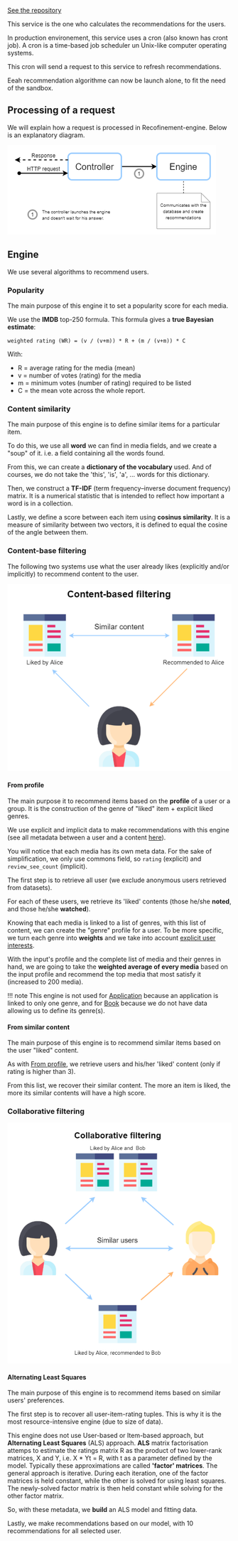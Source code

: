 [See the repository](https://github.com/RomainCtl/RecoFinement-engine)

This service is the one who calculates the recommendations for the users.

In production environement, this service uses a cron (also known has cront job). A cron is a time-based job scheduler un Unix-like computer operating systems.

This cron will send a request to this service to refresh recommendations.

Eeah recommendation algorithme can now be launch alone, to fit the need of the sandbox. 


## Processing of a request

We will explain how a request is processed in Recofinement-engine. Below is an explanatory diagram.

![Engine processing a request](../../assets/images/engine_processing_a_request.png)


## Engine

We use several algorithms to recommend users.

### Popularity

The main purpose of this engine it to set a popularity score for each media.

We use the __IMDB__ top-250 formula. This formula gives a __true Bayesian estimate__:
```
weighted rating (WR) = (v / (v+m)) * R + (m / (v+m)) * C
```
With:

* R = average rating for the media (mean)
* v = number of votes (rating) for the media
* m = minimum votes (number of rating) required to be listed
* C = the mean vote across the whole report.

### Content similarity

The main purpose of this engine is to define similar items for a particular item.

To do this, we use all __word__ we can find in media fields, and we create a "soup" of it. i.e. a field containing all the words found.

From this, we can create a __dictionary of the vocabulary__ used. And of courses, we do not take the 'this', 'is', 'a', ... words for this dictionary.

Then, we construct a __TF-IDF__ (term frequency–inverse document frequency) matrix. It is a numerical statistic that is intended to reflect how important a word is in a collection.

Lastly, we define a score between each item using __cosinus similarity__. It is a measure of similarity between two vectors, it is defined to equal the cosine of the angle between them.

### Content-base filtering

The following two systems use what the user already likes (explicitly and/or implicitly) to recommend content to the user.

![Content-base filtering](../../assets/images/content_based_filtering.png)

#### From profile

The main purpose it to recommend items based on the __profile__ of a user or a group. It is the construction of the genre of "liked" item + explicit liked genres.

We use explicit and implicit data to make recommendations with this engine (see all metadata between a user and a content [here](../../database/#user-content-realtionship)).

You will notice that each media has its own meta data. For the sake of simplification, we only use commons field, so `rating` (explicit) and `review_see_count` (implicit).

The first step is to retrieve all user (we exclude anonymous users retrieved from datasets).

For each of these users, we retrieve its 'liked' contents (those he/she __noted__, and those he/she __watched__).

Knowing that each media is linked to a list of genres, with this list of content, we can create the "genre" profile for a user. To be more specific, we turn each genre into __weights__ and we take into account [explicit user interests](../../database/#user-interests).

With the input's profile and the complete list of media and their genres in hand, we are going to take the __weighted average of every media__ based on the input profile and recommend the top media that most satisfy it (increased to 200 media).

!!! note
    This engine is not used for [Application](../../database/#application) because an application is linked to only one genre, and for [Book](../../database/#book) because we do not have data allowing us to define its genre(s).

#### From similar content

The main purpose of this engine is to recommend similar items based on the user "liked" content.

As with [From profile](#from-profile), we retrieve users and his/her 'liked' content (only if rating is higher than 3).

From this list, we recover their similar content. The more an item is liked, the more its similar contents will have a high score.

### Collaborative filtering

![Collaborative filtering](../../assets/images/collaborative_filtering.png)

#### Alternating Least Squares

The main purpose of this engine is to recommend items based on similar users' preferences.

The first step is to recover all user-item-rating tuples. This is why it is the most resource-intensive engine (due to size of data).

This engine does not use User-based or Item-based approach, but  __Alternating Least Squares__ (ALS) approach. __ALS__ matrix factorisation attemps to estimate the ratings matrix R as the product of two lower-rank matrices, X and Y, i.e. X * Yt = R, with t as a parameter defined by the model. Typically these approximations are called __'factor' matrices__. The general approach is iterative. During each iteration, one of the factor matrices is held constant, while the other is solved for using least squares. The newly-solved factor matrix is then held constant while solving for the other factor matrix.

So, with these metadata, we __build__ an ALS model and fitting data.

Lastly, we make recommendations based on our model, with 10 recommendations for all selected user.
